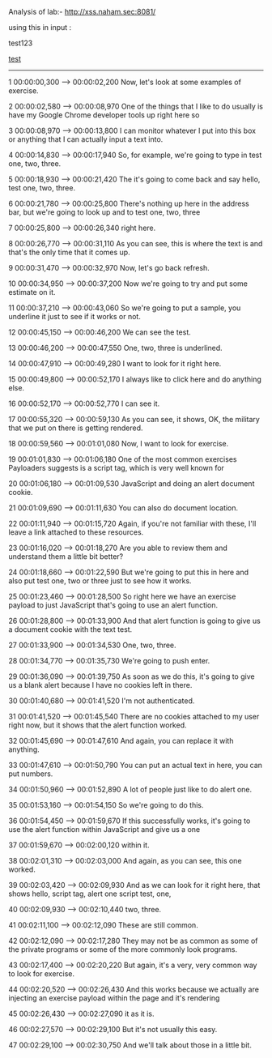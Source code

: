 Analysis of lab:-  http://xss.naham.sec:8081/

using this in input :
<script>alert(document.cookie)</script> test123
<script>alert(1)</script>
<U>test</U>

---

1
00:00:00,300 --> 00:00:02,200
Now, let's look at some examples of exercise.

2
00:00:02,580 --> 00:00:08,970
One of the things that I like to do usually is have my Google Chrome developer tools up right here so

3
00:00:08,970 --> 00:00:13,800
I can monitor whatever I put into this box or anything that I can actually input a text into.

4
00:00:14,830 --> 00:00:17,940
So, for example, we're going to type in test one, two, three.

5
00:00:18,930 --> 00:00:21,420
The it's going to come back and say hello, test one, two, three.

6
00:00:21,780 --> 00:00:25,800
There's nothing up here in the address bar, but we're going to look up and to test one, two, three

7
00:00:25,800 --> 00:00:26,340
right here.

8
00:00:26,770 --> 00:00:31,110
As you can see, this is where the text is and that's the only time that it comes up.

9
00:00:31,470 --> 00:00:32,970
Now, let's go back refresh.

10
00:00:34,950 --> 00:00:37,200
Now we're going to try and put some estimate on it.

11
00:00:37,210 --> 00:00:43,060
So we're going to put a sample, you underline it just to see if it works or not.

12
00:00:45,150 --> 00:00:46,200
We can see the test.

13
00:00:46,200 --> 00:00:47,550
One, two, three is underlined.

14
00:00:47,910 --> 00:00:49,280
I want to look for it right here.

15
00:00:49,800 --> 00:00:52,170
I always like to click here and do anything else.

16
00:00:52,170 --> 00:00:52,770
I can see it.

17
00:00:55,320 --> 00:00:59,130
As you can see, it shows, OK, the military that we put on there is getting rendered.

18
00:00:59,560 --> 00:01:01,080
Now, I want to look for exercise.

19
00:01:01,830 --> 00:01:06,180
One of the most common exercises Payloaders suggests is a script tag, which is very well known for

20
00:01:06,180 --> 00:01:09,530
JavaScript and doing an alert document cookie.

21
00:01:09,690 --> 00:01:11,630
You can also do document location.

22
00:01:11,940 --> 00:01:15,720
Again, if you're not familiar with these, I'll leave a link attached to these resources.

23
00:01:16,020 --> 00:01:18,270
Are you able to review them and understand them a little bit better?

24
00:01:18,660 --> 00:01:22,590
But we're going to put this in here and also put test one, two or three just to see how it works.

25
00:01:23,460 --> 00:01:28,500
So right here we have an exercise payload to just JavaScript that's going to use an alert function.

26
00:01:28,800 --> 00:01:33,900
And that alert function is going to give us a document cookie with the text test.

27
00:01:33,900 --> 00:01:34,530
One, two, three.

28
00:01:34,770 --> 00:01:35,730
We're going to push enter.

29
00:01:36,090 --> 00:01:39,750
As soon as we do this, it's going to give us a blank alert because I have no cookies left in there.

30
00:01:40,680 --> 00:01:41,520
I'm not authenticated.

31
00:01:41,520 --> 00:01:45,540
There are no cookies attached to my user right now, but it shows that the alert function worked.

32
00:01:45,690 --> 00:01:47,610
And again, you can replace it with anything.

33
00:01:47,610 --> 00:01:50,790
You can put an actual text in here, you can put numbers.

34
00:01:50,960 --> 00:01:52,890
A lot of people just like to do alert one.

35
00:01:53,160 --> 00:01:54,150
So we're going to do this.

36
00:01:54,450 --> 00:01:59,670
If this successfully works, it's going to use the alert function within JavaScript and give us a one

37
00:01:59,670 --> 00:02:00,120
within it.

38
00:02:01,310 --> 00:02:03,000
And again, as you can see, this one worked.

39
00:02:03,420 --> 00:02:09,930
And as we can look for it right here, that shows hello, script tag, alert one script test, one,

40
00:02:09,930 --> 00:02:10,440
two, three.

41
00:02:11,100 --> 00:02:12,090
These are still common.

42
00:02:12,090 --> 00:02:17,280
They may not be as common as some of the private programs or some of the more commonly look programs.

43
00:02:17,400 --> 00:02:20,220
But again, it's a very, very common way to look for exercise.

44
00:02:20,520 --> 00:02:26,430
And this works because we actually are injecting an exercise payload within the page and it's rendering

45
00:02:26,430 --> 00:02:27,090
it as it is.

46
00:02:27,570 --> 00:02:29,100
But it's not usually this easy.

47
00:02:29,100 --> 00:02:30,750
And we'll talk about those in a little bit.